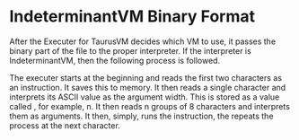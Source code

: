 # IndeterminantVM Binary Format

After the Executer for TaurusVM decides which VM to use, it passes the binary part of the file to the proper interpreter. If the interpreter is IndeterminantVM, then the following process is followed.

The executer starts at the beginning and reads the first two characters as an instruction. It saves this to memory. It then reads a single character and interprets its ASCII value as the argument width. This is stored as a value called , for example, n. It then reads n groups of 8 characters and interprets them as arguments. It then, simply, runs the instruction, the repeats the process at the next character.